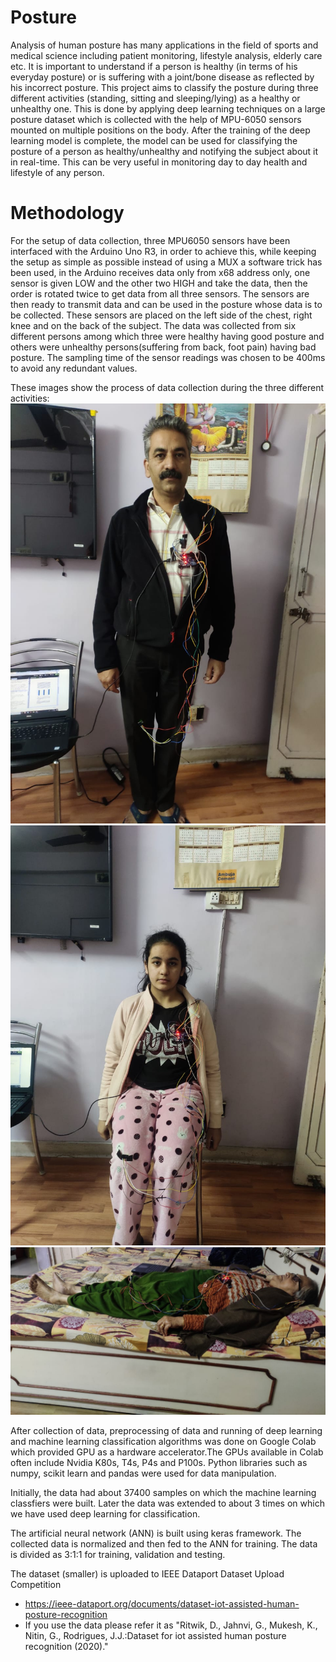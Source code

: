 # Posture

Analysis of human posture has many applications in the field of sports and medical science including patient monitoring, lifestyle analysis, elderly care etc. It is important to understand if a person is healthy (in terms of his everyday posture) or is suffering with a joint/bone disease as reflected by his incorrect posture. This project aims to classify the posture during three different activities (standing, sitting and sleeping/lying) as a healthy or unhealthy one. This is done by applying deep learning techniques on a large posture dataset which is collected with the help of MPU-6050 sensors mounted on multiple positions on the body. After the training of the deep learning model is complete, the model can be used for classifying the posture of a person as healthy/unhealthy and notifying the subject about it in real-time. This can be very useful in monitoring day to day health and lifestyle of any person.


# Methodology

For the setup of data collection, three MPU6050 sensors have been interfaced with the Arduino
Uno R3, in order to achieve this, while keeping the setup as simple as possible instead of using
a MUX a software trick has been used, in the Arduino receives data only from x68 address
only, one sensor is given LOW and the other two HIGH and take the data, then the order is
rotated twice to get data from all three sensors. The sensors are then ready to transmit data and
can be used in the posture whose data is to be collected. These sensors are placed on the left side of the chest, right knee and on the back of the subject. The data was collected from six different persons among which three were healthy having good posture and others
were unhealthy persons(suffering from back, foot pain) having bad posture. The sampling time
of the sensor readings was chosen to be 400ms to avoid any redundant values.

These images show the process of data collection during the three different activities:
![Screenshot](standing.jpg)
![Screenshot](sitting.jpg)
![Screenshot](lying.jpg)

After collection of data, preprocessing of data and running of deep learning and machine learning classification
algorithms was done on Google Colab which provided GPU as a hardware accelerator.The
GPUs available in Colab often include Nvidia K80s, T4s, P4s and P100s. Python libraries such as numpy, scikit learn and pandas were used for data manipulation. 

Initially, the data had about 37400 samples on which the machine learning classfiers were built. Later the data was extended to about 3 times on which we have used deep learning for classification.

The artificial neural network (ANN) is built using keras framework. The collected data is normalized and then fed to the ANN for training. The data is divided
as 3:1:1 for training, validation and testing.

The dataset (smaller) is uploaded to IEEE Dataport Dataset Upload Competition 
- https://ieee-dataport.org/documents/dataset-iot-assisted-human-posture-recognition
- If you use the data please refer it as "Ritwik,  D.,  Jahnvi,  G.,  Mukesh,  K.,  Nitin,  G.,  Rodrigues,  J.J.:Dataset for iot assisted human posture recognition (2020)."
